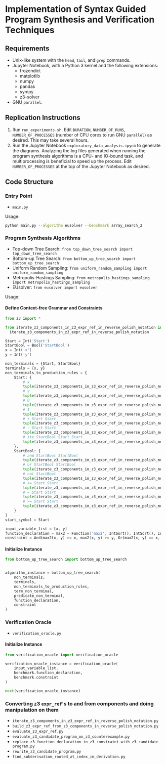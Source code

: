 # Implementation of Syntax Guided Program Synthesis and Verification Techniques

## Requirements

- Unix-like system with the `head`, `tail`, and `grep` commands.
- Jupyter Notebook, with a Python 3 kernel and the following extensions:
  - frozendict
  - matplotlib
  - numpy
  - pandas
  - sympy
  - z3-solver
- GNU `parallel`.

## Replication Instructions

1. Run `run_experiments.sh`. Edit `DURATION`, `NUMBER_OF_RUNS`, `NUMBER_OF_PROCESSES` (number of CPU cores to run GNU `parallel`) as desired. This may take several hours.
2. Run the Jupyter Notebook `exploratory_data_analysis.ipynb` to generate the diagrams. Analyzing the log files generated when running the program synthesis algorithms is a CPU- and IO-bound task, and multiprocessing is beneficial to speed up the process. Edit `NUMBER_OF_PROCESSES` at the top of the Jupyter Notebook as desired.

## Code Structure

### Entry Point

- `main.py`

Usage:

```bash
python main.py --algorithm eusolver --benchmark array_search_2
```

### Program Synthesis Algorithms

- Top-down Tree Search: `from top_down_tree_search import top_down_tree_search`
- Bottom-up Tree Search: `from bottom_up_tree_search import bottom_up_tree_search`
- Uniform Random Sampling: `from uniform_random_sampling import uniform_random_sampling`
- Metropolis-Hastings Sampling: `from metropolis_hastings_sampling import metropolis_hastings_sampling`
- EUsolver: `from eusolver import eusolver`

Usage:

#### Define Context-free Grammar and Constraints

```python
from z3 import *

from iterate_z3_components_in_z3_expr_ref_in_reverse_polish_notation import \
  iterate_z3_components_in_z3_expr_ref_in_reverse_polish_notation

Start = Int('Start')
StartBool = Bool('StartBool')
x = Int('x')
y = Int('y')

non_terminals = {Start, StartBool}
terminals = {x, y}
non_terminals_to_production_rules = {
    Start: {
        # x
        tuple(iterate_z3_components_in_z3_expr_ref_in_reverse_polish_notation(x)),
        # y
        tuple(iterate_z3_components_in_z3_expr_ref_in_reverse_polish_notation(y)),
        # 0
        tuple(iterate_z3_components_in_z3_expr_ref_in_reverse_polish_notation(IntVal(0))),
        # 1
        tuple(iterate_z3_components_in_z3_expr_ref_in_reverse_polish_notation(IntVal(1))),
        # + Start Start
        tuple(iterate_z3_components_in_z3_expr_ref_in_reverse_polish_notation(Start + Start)),
        # - Start Start
        tuple(iterate_z3_components_in_z3_expr_ref_in_reverse_polish_notation(Start - Start)),
        # ite StartBool Start Start
        tuple(iterate_z3_components_in_z3_expr_ref_in_reverse_polish_notation(If(StartBool, Start, Start))),
    },
    StartBool: {
        # and StartBool StartBool
        tuple(iterate_z3_components_in_z3_expr_ref_in_reverse_polish_notation(And(StartBool, StartBool))),
        # or StartBool StartBool
        tuple(iterate_z3_components_in_z3_expr_ref_in_reverse_polish_notation(Or(StartBool, StartBool))),
        # not StartBool
        tuple(iterate_z3_components_in_z3_expr_ref_in_reverse_polish_notation(Not(StartBool))),
        # <= Start Start
        tuple(iterate_z3_components_in_z3_expr_ref_in_reverse_polish_notation(Start <= Start)),
        # = Start Start
        tuple(iterate_z3_components_in_z3_expr_ref_in_reverse_polish_notation(Start == Start)),
        # >= Start Start
        tuple(iterate_z3_components_in_z3_expr_ref_in_reverse_polish_notation(Start >= Start)),
    }
}
start_symbol = Start

input_variable_list = [x, y]
function_declaration = max2 = Function('max2', IntSort(), IntSort(), IntSort())
constraint = And(max2(x, y) >= x, max2(x, y) >= y, Or(max2(x, y) == x, max2(x, y) == y))
```

#### Initialize Instance

```python
from bottom_up_tree_search import bottom_up_tree_search


algorithm_instance = bottom_up_tree_search(
    non_terminals,
    terminals,
    non_terminals_to_production_rules,
    term_non_terminal,
    predicate_non_terminal,
    function_declaration,
    constraint
)
```

### Verification Oracle

- `verification_oracle.py`

#### Initialize Instance

```python
from verification_oracle import verification_oracle

verification_oracle_instance = verification_oracle(
    input_variable_list,
    benchmark.function_declaration,
    benchmark.constraint
)

next(verification_oracle_instance)
```

### Converting z3 `expr_ref`'s to and from components and doing manipulation on them

- `iterate_z3_components_in_z3_expr_ref_in_reverse_polish_notation.py`
- `build_z3_expr_ref_from_z3_components_in_reverse_polish_notation.py`
- `evaluate_z3_expr_ref.py`
- `evaluate_z3_candidate_program_on_z3_counterexample.py`
- `replace_z3_function_declaration_in_z3_constraint_with_z3_candidate_program.py`
- `rewrite_z3_candidate_program.py`
- `find_subderivation_rooted_at_index_in_derivation.py`

